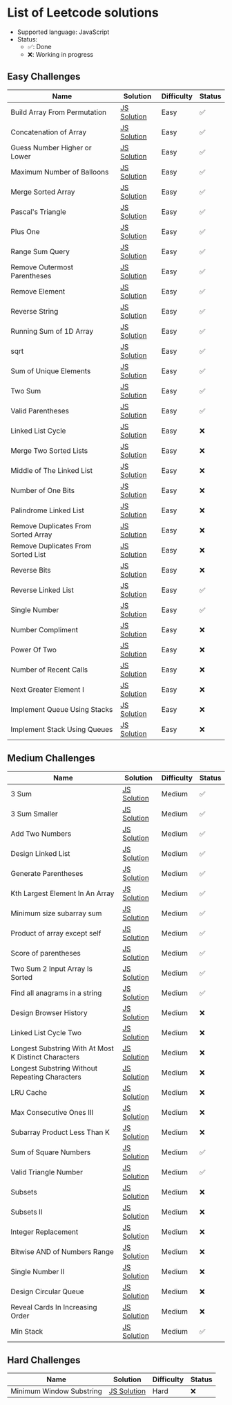 # List of Leetcode solutions

- Supported language: JavaScript
- Status:
  - ✅: Done
  - ❌: Working in progress

## Easy Challenges

| Name                                | Solution                                                 | Difficulty | Status |
| ----------------------------------- | -------------------------------------------------------- | ---------- | ------ |
| Build Array From Permutation        | [JS Solution](./easy/buildArrayFromPermutation.js)       | Easy       | ✅     |
| Concatenation of Array              | [JS Solution](./easy/concatenationOfArray.js)            | Easy       | ✅     |
| Guess Number Higher or Lower        | [JS Solution](./easy/guessNumberHigherOrLower.js)        | Easy       | ✅     |
| Maximum Number of Balloons          | [JS Solution](./easy/maximumNumberOfBalloons.js)         | Easy       | ✅     |
| Merge Sorted Array                  | [JS Solution](./easy/mergeSortedArray.js)                | Easy       | ✅     |
| Pascal's Triangle                   | [JS Solution](./easy/pascalsTriangle.js)                 | Easy       | ✅     |
| Plus One                            | [JS Solution](./easy/plusOne.js)                         | Easy       | ✅     |
| Range Sum Query                     | [JS Solution](./easy/rangeSumQuery.js)                   | Easy       | ✅     |
| Remove Outermost Parentheses        | [JS Solution](./easy/removeOutermostParentheses.js)      | Easy       | ✅     |
| Remove Element                      | [JS Solution](./easy/removeElement.js)                   | Easy       | ✅     |
| Reverse String                      | [JS Solution](./easy/reverseString.js)                   | Easy       | ✅     |
| Running Sum of 1D Array             | [JS Solution](./easy/runningSumOf1dArray.js)             | Easy       | ✅     |
| sqrt                                | [JS Solution](./easy/sqrt.js)                            | Easy       | ✅     |
| Sum of Unique Elements              | [JS Solution](./easy/sumOfUniqueElements.js)             | Easy       | ✅     |
| Two Sum                             | [JS Solution](./easy/twoSum.js)                          | Easy       | ✅     |
| Valid Parentheses                   | [JS Solution](./easy/validParentheses.js)                | Easy       | ✅     |
| Linked List Cycle                   | [JS Solution](./easy/linkedListCycle.js)                 | Easy       | ❌     |
| Merge Two Sorted Lists              | [JS Solution](./easy/mergeTwoSortedLists.js)             | Easy       | ❌     |
| Middle of The Linked List           | [JS Solution](./easy/middleOfTheLinkedList.js)           | Easy       | ❌     |
| Number of One Bits                  | [JS Solution](./easy/numberOfOneBits.js)                 | Easy       | ❌     |
| Palindrome Linked List              | [JS Solution](./easy/palindromeLinkedList.js)            | Easy       | ❌     |
| Remove Duplicates From Sorted Array | [JS Solution](./easy/removeDuplicatesFromSortedArray.js) | Easy       | ❌     |
| Remove Duplicates From Sorted List  | [JS Solution](./easy/removeDuplicatesFromSortedList.js)  | Easy       | ❌     |
| Reverse Bits                        | [JS Solution](./easy/reverseBits.js)                     | Easy       | ❌     |
| Reverse Linked List                 | [JS Solution](./easy/reverseLinkedList.js)               | Easy       | ✅     |
| Single Number                       | [JS Solution](./easy/singleNumber.js)                    | Easy       | ✅     |
| Number Compliment                   | [JS Solution](./easy/numberCompliment.js)                | Easy       | ❌     |
| Power Of Two                        | [JS Solution](./easy/powerOfTwo.js)                      | Easy       | ❌     |
| Number of Recent Calls              | [JS Solution](./easy/numberOfRecentCalls.js)             | Easy       | ❌     |
| Next Greater Element I              | [JS Solution](./easy/nextGreaterElementI.js)             | Easy       | ❌     |
| Implement Queue Using Stacks        | [JS Solution](./easy/implementQueueUsingStacks.js)       | Easy       | ❌     |
| Implement Stack Using Queues        | [JS Solution](./easy/implementStackUsingQueues.js)       | Easy       | ❌     |

## Medium Challenges

| Name                                                 | Solution                                                                    | Difficulty | Status |
| ---------------------------------------------------- | --------------------------------------------------------------------------- | ---------- | ------ |
| 3 Sum                                                | [JS Solution](./medium/3Sum.js)                                             | Medium     | ✅     |
| 3 Sum Smaller                                        | [JS Solution](./medium/3SumSmaller.js)                                      | Medium     | ✅     |
| Add Two Numbers                                      | [JS Solution](./medium/addTwoNumbers.js)                                    | Medium     | ✅     |
| Design Linked List                                   | [JS Solution](./medium/designLinkedList.js)                                 | Medium     | ✅     |
| Generate Parentheses                                 | [JS Solution](./medium/generateParentheses.js)                              | Medium     | ✅     |
| Kth Largest Element In An Array                      | [JS Solution](./medium/kthLargestElementInAnArray.js)                       | Medium     | ✅     |
| Minimum size subarray sum                            | [JS Solution](./medium/minimumSizeSubarraySum.js)                           | Medium     | ✅     |
| Product of array except self                         | [JS Solution](./medium/productOfArrayExceptSelf.js)                         | Medium     | ✅     |
| Score of parentheses                                 | [JS Solution](./medium/scoreOfParentheses.js)                               | Medium     | ✅     |
| Two Sum 2 Input Array Is Sorted                      | [JS Solution](./medium/twoSum2InputArrayIsSorted.js)                        | Medium     | ✅     |
| Find all anagrams in a string                        | [JS Solution](./medium/findAllAnagramsInAString.js)                         | Medium     | ✅     |
| Design Browser History                               | [JS Solution](./medium/designBrowserHistory.js)                             | Medium     | ❌     |
| Linked List Cycle Two                                | [JS Solution](./medium/linkedListCycleTwo.js)                               | Medium     | ❌     |
| Longest Substring With At Most K Distinct Characters | [JS Solution](./medium/longestSubstringWithAtMostKDistinctCharacters.js.js) | Medium     | ❌     |
| Longest Substring Without Repeating Characters       | [JS Solution](./medium/longestSubstringWithoutRepeatingCharacters.js)       | Medium     | ❌     |
| LRU Cache                                            | [JS Solution](./medium/LRUCache.js)                                         | Medium     | ❌     |
| Max Consecutive Ones III                             | [JS Solution](./medium/maxConsecutiveOnesIII.js)                            | Medium     | ❌     |
| Subarray Product Less Than K                         | [JS Solution](./medium/subarrayProductLessThanK.js)                         | Medium     | ❌     |
| Sum of Square Numbers                                | [JS Solution](./medium/sumOfSquareNumbers.js)                               | Medium     | ✅     |
| Valid Triangle Number                                | [JS Solution](./medium/validTriangleNumber.js)                              | Medium     | ✅     |
| Subsets                                              | [JS Solution](./medium/subsets.js)                                          | Medium     | ❌     |
| Subsets II                                           | [JS Solution](./medium/subsetsII.js)                                        | Medium     | ❌     |
| Integer Replacement                                  | [JS Solution](./medium/integerReplacement.js)                               | Medium     | ❌     |
| Bitwise AND of Numbers Range                         | [JS Solution](./medium/bitwiseAndOfNumbersRange.js)                         | Medium     | ❌     |
| Single Number II                                     | [JS Solution](./medium/singleNumberII.js)                                   | Medium     | ❌     |
| Design Circular Queue                                | [JS Solution](./medium/designCircularQueue.js)                              | Medium     | ❌     |
| Reveal Cards In Increasing Order                     | [JS Solution](./medium/revealCardInDecreasingOrder.js)                      | Medium     | ❌     |
| Min Stack                                            | [JS Solution](./medium/minStack.js)                                         | Medium     | ✅     |

## Hard Challenges

| Name                     | Solution                                        | Difficulty | Status |
| ------------------------ | ----------------------------------------------- | ---------- | ------ |
| Minimum Window Substring | [JS Solution](./hard/minimumWindowSubstring.js) | Hard       | ❌     |
